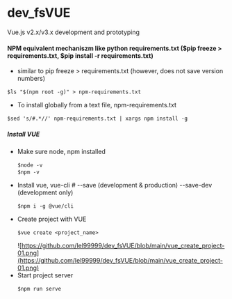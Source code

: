 # dev_fsVUE
Vue.js v2.x/v3.x development and prototyping

#### NPM equivalent mechaniszm like python requirements.txt ($pip freeze > requirements.txt, $pip install -r requirements.txt)
- similar to pip freeze > requirements.txt (however, does not save version numbers)
```
$ls "$(npm root -g)" > npm-requirements.txt
```
- To install globally from a text file, npm-requirements.txt
```
$sed 's/#.*//' npm-requirements.txt | xargs npm install -g
```

##### Install VUE
- Make sure node, npm installed
  ```
  $node -v
  $npm -v
  ```
- Install vue, vue-cli  # --save (development & production) --save-dev (development only)
  ```
  $npm i -g @vue/cli
  ```
- Create project with VUE
  ```
  $vue create <project_name>
  ```
  ![https://github.com/lel99999/dev_fsVUE/blob/main/vue_create_project-01.png](https://github.com/lel99999/dev_fsVUE/blob/main/vue_create_project-01.png) <br/>
- Start project server
  ```
  $npm run serve
  ```
